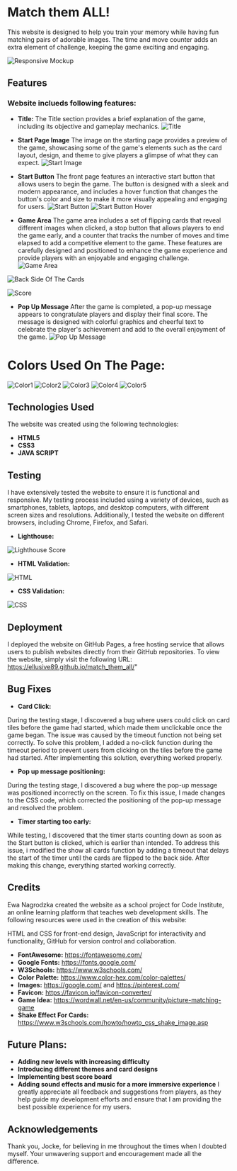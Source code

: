 # Match them ALL! 

This website is designed to help you train your memory while having fun matching pairs of adorable images. The time and move counter adds an extra element of challenge, keeping the game exciting and engaging.

![Responsive Mockup](https://github.com/Ellusive89/match_them_all/blob/main/media/am-i-responsive.png)

## Features

### Website inclueds following features:

- __Title:__
The Title section provides a brief explanation of the game, including its objective and gameplay mechanics.
![Title](https://github.com/Ellusive89/match_them_all/blob/main/media/page-title.png)

- __Start Page Image__
The image on the starting page provides a preview of the game, showcasing some of the game's elements such as the card layout, design, and theme to give players a glimpse of what they can expect.
![Start Image](https://github.com/Ellusive89/match_them_all/blob/main/media/match-them.png)

- __Start Button__
The front page features an interactive start button that allows users to begin the game. The button is designed with a sleek and modern appearance, and includes a hover function that changes the button's color and size to make it more visually appealing and engaging for users.
![Start Button](https://github.com/Ellusive89/match_them_all/blob/main/media/start-game-button.png)
![Start Button Hover](https://github.com/Ellusive89/match_them_all/blob/main/media/start-button-hover.png)

- __Game Area__
The game area includes a set of flipping cards that reveal different images when clicked, a stop button that allows players to end the game early, and a counter that tracks the number of moves and time elapsed to add a competitive element to the game. These features are carefully designed and positioned to enhance the game experience and provide players with an enjoyable and engaging challenge.
![Game Area](https://github.com/Ellusive89/match_them_all/blob/main/media/matching-cards.png)

![Back Side Of The Cards](https://github.com/Ellusive89/match_them_all/blob/main/media/back-side-card.png)

![Score](https://github.com/Ellusive89/match_them_all/blob/main/media/move-and-time.png)

- __Pop Up Message__
After the game is completed, a pop-up message appears to congratulate players and display their final score. The message is designed with colorful graphics and cheerful text to celebrate the player's achievement and add to the overall enjoyment of the game.
![Pop Up Message](https://github.com/Ellusive89/match_them_all/blob/main/media/pop-up-message.png)

# Colors Used On The Page:

![Color1](https://github.com/Ellusive89/match_them_all/blob/main/media/color1.png)
![Color2](https://github.com/Ellusive89/match_them_all/blob/main/media/color2.png)
![Color3](https://github.com/Ellusive89/match_them_all/blob/main/media/color3.png)
![Color4](https://github.com/Ellusive89/match_them_all/blob/main/media/color4.png)
![Color5](https://github.com/Ellusive89/match_them_all/blob/main/media/color5.png)

## Technologies Used

The website was created using the following technologies:

- __HTML5__
- __CSS3__
- __JAVA SCRIPT__

## Testing

I have extensively tested the website to ensure it is functional and responsive. My testing process included using a variety of devices, such as smartphones, tablets, laptops, and desktop computers, with different screen sizes and resolutions. Additionally, I tested the website on different browsers, including Chrome, Firefox, and Safari.

- __Lighthouse:__

![Lighthouse Score](https://github.com/Ellusive89/match_them_all/blob/main/media/lighthouse.png)

- __HTML Validation:__

![HTML](https://github.com/Ellusive89/match_them_all/blob/main/media/markup-validator.png)

- __CSS Validation:__

![CSS](https://github.com/Ellusive89/match_them_all/blob/main/media/css_validator.png)

## Deployment

I deployed the website on GitHub Pages, a free hosting service that allows users to publish websites directly from their GitHub repositories. To view the website, simply visit the following URL: https://ellusive89.github.io/match_them_all/"

## Bug Fixes

- __Card Click:__

During the testing stage, I discovered a bug where users could click on card tiles before the game had started, which made them unclickable once the game began. The issue was caused by the timeout function not being set correctly. To solve this problem, I added a no-click function during the timeout period to prevent users from clicking on the tiles before the game had started. After implementing this solution, everything worked properly.

- __Pop up message positioning:__

During the testing stage, I discovered a bug where the pop-up message was positioned incorrectly on the screen. To fix this issue, I made changes to the CSS code, which corrected the positioning of the pop-up message and resolved the problem.

- __Timer starting too early:__

While testing, I discovered that the timer starts counting down as soon as the Start button is clicked, which is earlier than intended. To address this issue, i modified the show all cards function by adding a timeout that delays the start of the timer until the cards are flipped to the back side. After making this change, everything started working correctly.

## Credits

Ewa Nagrodzka created the website as a school project for Code Institute, an online learning platform that teaches web development skills. The following resources were used in the creation of this website:

HTML and CSS for front-end design,
JavaScript for interactivity and functionality,
GitHub for version control and collaboration.

- __FontAwesome:__ https://fontawesome.com/
- __Google Fonts:__ https://fonts.google.com/
- __W3Schools:__ https://www.w3schools.com/
- __Color Palette:__ https://www.color-hex.com/color-palettes/
- __Images:__ https://google.com/ and https://pinterest.com/
- __Favicon:__ https://favicon.io/favicon-converter/
- __Game Idea:__ https://wordwall.net/en-us/community/picture-matching-game
- __Shake Effect For Cards:__ https://www.w3schools.com/howto/howto_css_shake_image.asp

## Future Plans:

- __Adding new levels with increasing difficulty__
- __Introducing different themes and card designs__
- __Implementing best score board__
- __Adding sound effects and music for a more immersive experience__
I greatly appreciate all feedback and suggestions from players, as they help guide my development efforts and ensure that I am providing the best possible experience for my users.

## Acknowledgements

Thank you, Jocke, for believing in me throughout the times when I doubted myself. Your unwavering support and encouragement made all the difference.

